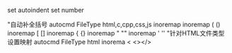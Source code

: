 set autoindent
 set number
  
  "自动补全括号
  autocmd FileType html,c,cpp,css,js inoremap <Enter><CR><CR><Up>
  inoremap ( ()<Left>
  inoremap [ []<Left>
  inoremap { {}<Left>
  inoremap " ""<Left>
  inoremap ' ''<Left>
  "针对HTML文件类型设置映射
  autocmd FileType html inorema < <></><Left>
         

